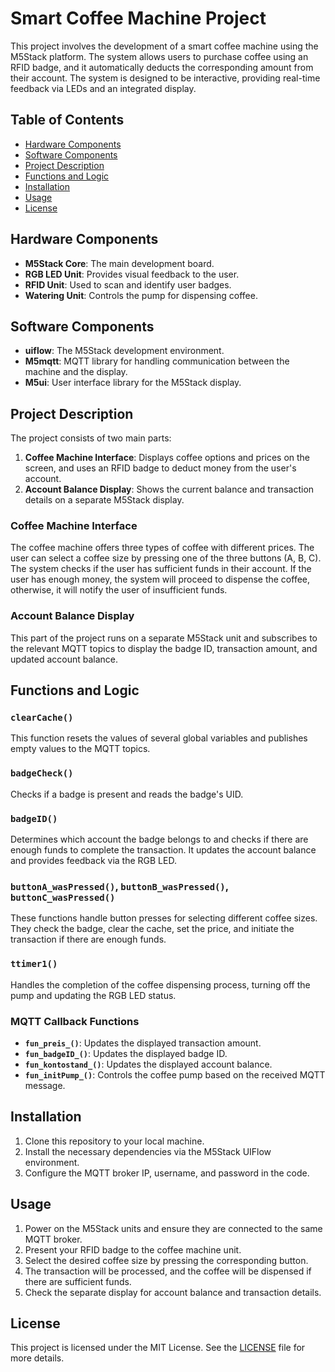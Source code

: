 # Smart Coffee Machine Project

This project involves the development of a smart coffee machine using the M5Stack platform. The system allows users to purchase coffee using an RFID badge, and it automatically deducts the corresponding amount from their account. The system is designed to be interactive, providing real-time feedback via LEDs and an integrated display.

## Table of Contents

- [Hardware Components](#hardware-components)
- [Software Components](#software-components)
- [Project Description](#project-description)
- [Functions and Logic](#functions-and-logic)
- [Installation](#installation)
- [Usage](#usage)
- [License](#license)

## Hardware Components

- **M5Stack Core**: The main development board.
- **RGB LED Unit**: Provides visual feedback to the user.
- **RFID Unit**: Used to scan and identify user badges.
- **Watering Unit**: Controls the pump for dispensing coffee.

## Software Components

- **uiflow**: The M5Stack development environment.
- **M5mqtt**: MQTT library for handling communication between the machine and the display.
- **M5ui**: User interface library for the M5Stack display.

## Project Description

The project consists of two main parts:

1. **Coffee Machine Interface**: Displays coffee options and prices on the screen, and uses an RFID badge to deduct money from the user's account.
2. **Account Balance Display**: Shows the current balance and transaction details on a separate M5Stack display.

### Coffee Machine Interface

The coffee machine offers three types of coffee with different prices. The user can select a coffee size by pressing one of the three buttons (A, B, C). The system checks if the user has sufficient funds in their account. If the user has enough money, the system will proceed to dispense the coffee, otherwise, it will notify the user of insufficient funds.

### Account Balance Display

This part of the project runs on a separate M5Stack unit and subscribes to the relevant MQTT topics to display the badge ID, transaction amount, and updated account balance.

## Functions and Logic

### `clearCache()`

This function resets the values of several global variables and publishes empty values to the MQTT topics.

### `badgeCheck()`

Checks if a badge is present and reads the badge's UID.

### `badgeID()`

Determines which account the badge belongs to and checks if there are enough funds to complete the transaction. It updates the account balance and provides feedback via the RGB LED.

### `buttonA_wasPressed()`, `buttonB_wasPressed()`, `buttonC_wasPressed()`

These functions handle button presses for selecting different coffee sizes. They check the badge, clear the cache, set the price, and initiate the transaction if there are enough funds.

### `ttimer1()`

Handles the completion of the coffee dispensing process, turning off the pump and updating the RGB LED status.

### MQTT Callback Functions

- **`fun_preis_()`**: Updates the displayed transaction amount.
- **`fun_badgeID_()`**: Updates the displayed badge ID.
- **`fun_kontostand_()`**: Updates the displayed account balance.
- **`fun_initPump_()`**: Controls the coffee pump based on the received MQTT message.

## Installation

1. Clone this repository to your local machine.
2. Install the necessary dependencies via the M5Stack UIFlow environment.
3. Configure the MQTT broker IP, username, and password in the code.

## Usage

1. Power on the M5Stack units and ensure they are connected to the same MQTT broker.
2. Present your RFID badge to the coffee machine unit.
3. Select the desired coffee size by pressing the corresponding button.
4. The transaction will be processed, and the coffee will be dispensed if there are sufficient funds.
5. Check the separate display for account balance and transaction details.

## License

This project is licensed under the MIT License. See the [LICENSE](LICENSE) file for more details.
